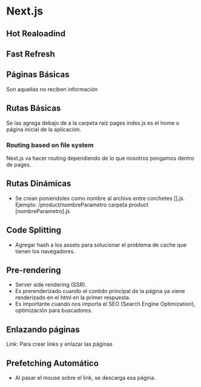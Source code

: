 # Next.js

## Hot Realoadind
## Fast Refresh

## Páginas Básicas

Son aquellas no reciben información

## Rutas Básicas

Se las agrega debajo de a la carpeta raíz pages
index.js es el home o página inicial de la aplicación.

### Routing based on file system

Next.js va hacer routing dependiendo de lo que nosotros pongamos dentro de pages.

## Rutas Dinámicas

*  Se crean poniendoles como nombre al archivo entre  corchetes [].js. 
Ejemplo:
/product/nombreParametro
carpeta product
  [nombreParametro].js

## Code Splitting

* Agregar hash a los assets para solucionar el problema de cache que tienen los navegadores.

##  Pre-rendering

* Server side rendering (SSR).
* Es prerenderizado cuando el contido principal de la página ya viene renderizado en el html en la primer respuesta.
* Es importante cuando nos importa el SEO (Search Engine Optimization), optimización para buscadores.

## Enlazando páginas

Link: Para crear links y enlazar las páginas

## Prefetching Automático

* Al pasar el mouse sobre el link, se descarga esa página.